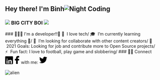 <h2>Hey there! I'm Binh<img alt="Night Coding" src="https://media.giphy.com/media/hvRJCLFzcasrR4ia7z/giphy.gif" width='25'/></h2>
<h3>
  <img src="https://media.giphy.com/media/WUlplcMpOCEmTGBtBW/giphy.gif" width="30"/>
  BIG CITY BOI
  <img src="https://media.giphy.com/media/WUlplcMpOCEmTGBtBW/giphy.gif" width="30"/>
</h3>
### 👨🏻‍💻 I'm a developer!!👋
🔭 &nbsp;I love tech/
🎓 &nbsp;I’m currently learning everything 🤣/
👯 &nbsp;I’m looking for collaborate with other content creators/
🥅 &nbsp;2021 Goals: Looking for job and contribute more to Open Source projects/
⚡ &nbsp;Fun fact: I love to football, play game and slobbering/
### 🤝🏻 Connect with me:
<a title="Linkedin" target="_blank" href="https://www.linkedin.com/in/vu-binh-7a28a817b/"><img alt="Linkedin" align="left" width="26px" src="./assets/linkedin.png"/></a>
<a title="Facebook" target="_blank" href="https://www.facebook.com/vu.binh.5661/"><img alt="Facebook" align="left" width="26px" src="./assets/facebook.png"/></a>
<a title="Tweeter" target="_blank" href="https://twitter.com/BnhGold3"><img alt="Tweeter" width="26px" src="./assets/tweeter1.png"/></a><br/><br/>
<img alt="alien" src="https://user-images.githubusercontent.com/55707606/108613728-0fa5c200-7427-11eb-888d-8baf858ea4a3.gif"/>


